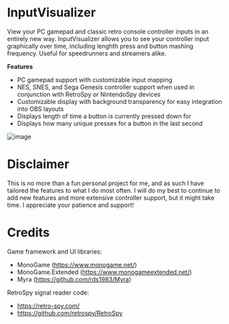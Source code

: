 # InputVisualizer

View your PC gamepad and classic retro console controller inputs in an entirely new way.
InputVisualizer allows you to see your controller input graphically over time, including lenghth press and button mashing frequency.
Useful for speedrunners and streamers alike.

**Features**

- PC gamepad support with customizable input mapping
- NES, SNES, and Sega Genesis controller support when used in conjunction with RetroSpy or NintendoSpy devices
- Customizable display with background transparency for easy integration into OBS layouts
- Displays length of time a button is currently pressed down for
- Displays how many unique presses for a button in the last second

![image](https://github.com/kfmike/InputVisualizer/assets/57804306/c7d02d52-4349-464a-bad7-670dd2d2905d)

# Disclaimer
This is no more than a fun personal project for me, and as such I have tailored the features to what I do most often.
I will do my best to continue to add new features and more extensive controller support, but it might take time.
I appreciate your patience and support!

# Credits

Game framework and UI libraries: 
  - MonoGame (https://www.monogame.net/)
  - MonoGame.Extended (https://www.monogameextended.net/)
  - Myra (https://github.com/rds1983/Myra)

RetroSpy signal reader code:
  - https://retro-spy.com/
  - https://github.com/retrospy/RetroSpy



